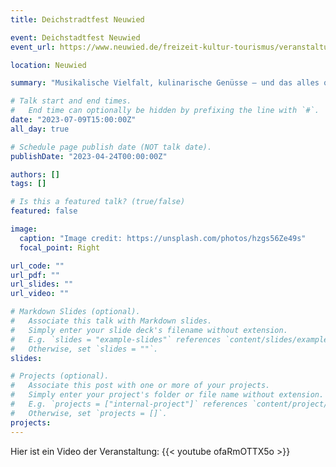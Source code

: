 ```yaml
---
title: Deichstradtfest Neuwied

event: Deichstadtfest Neuwied
event_url: https://www.neuwied.de/freizeit-kultur-tourismus/veranstaltungen/deichstadtfest

location: Neuwied

summary: "Musikalische Vielfalt, kulinarische Genüsse – und das alles quasi gratis: Während des Deichstadtfests verwandelt sich der Neuwieder Luisenplatz in eine bunte Festmeile, in einen seit Jahrzehnten beliebten Treffpunkt für Jung und Alt, für die Neuwieder „Schärjer“ und ihre Gäste aus der ganzen Region. Wir freuen uns, in diesem Jahr am Sonntag, 9. Juli ab 15 Uhr dabei sein zu dürfen."

# Talk start and end times.
#   End time can optionally be hidden by prefixing the line with `#`.
date: "2023-07-09T15:00:00Z"
all_day: true

# Schedule page publish date (NOT talk date).
publishDate: "2023-04-24T00:00:00Z"

authors: []
tags: []

# Is this a featured talk? (true/false)
featured: false

image:
  caption: "Image credit: https://unsplash.com/photos/hzgs56Ze49s"
  focal_point: Right

url_code: ""
url_pdf: ""
url_slides: ""
url_video: ""

# Markdown Slides (optional).
#   Associate this talk with Markdown slides.
#   Simply enter your slide deck's filename without extension.
#   E.g. `slides = "example-slides"` references `content/slides/example-slides.md`.
#   Otherwise, set `slides = ""`.
slides:

# Projects (optional).
#   Associate this post with one or more of your projects.
#   Simply enter your project's folder or file name without extension.
#   E.g. `projects = ["internal-project"]` references `content/project/deep-learning/index.md`.
#   Otherwise, set `projects = []`.
projects:
---
```


Hier ist ein Video der Veranstaltung: {{< youtube ofaRmOTTX5o >}}
